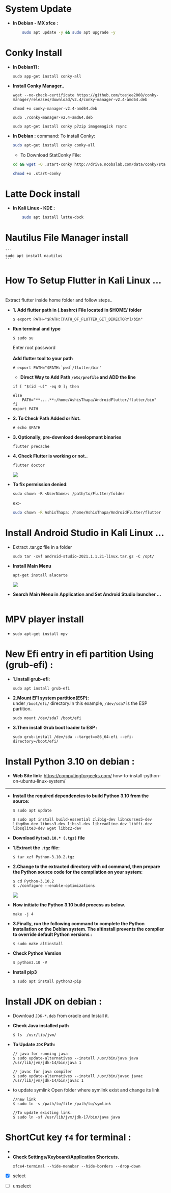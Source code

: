 # System Update

- <b>In Debian - MX xfce :</b>
	```bash
		sudo apt update -y && sudo apt upgrade -y
	```



# Conky Install
- <b>In Debian11 :</b>
    ```
    sudo app-get install conky-all
    ```
-   <b>Install Conky Manager.. </b>
    ```
    wget --no-check-certificate https://github.com/teejee2008/conky-manager/releases/download/v2.4/conky-manager-v2.4-amd64.deb

    ```
    ```
    chmod +x conky-manager-v2.4-amd64.deb
    ```
    ```
    sudo ./conky-manager-v2.4-amd64.deb
    ```
    ```
    sudo apt-get install conky p7zip imagemagick rsync
    ```


- <b>In Debian :</b>
	command:
	To install Conky:

	```bash
	sudo apt-get install conky conky-all
	```
	-	To Download StatConky File:

	```bash
	cd && wget -O .start-conky http://drive.noobslab.com/data/conky/start-conky
	```
	```bash
	chmod +x .start-conky
	```

# Latte Dock install

- <b>In Kali Linux - KDE :</b>
	```bash
		sudo apt install latte-dock
	```

# Nautilus File Manager install
	```
	sudo apt install nautilus
	``` 


# How To Setup Flutter in Kali Linux ...
<br>
Extract flutter inside home folder and follow steps..


- <b>1. Add flutter path in (.bashrc) File located in $HOME/ folder</b>
    ```
    $ export PATH="$PATH:[PATH_OF_FLUTTER_GIT_DIRECTORY]/bin"
    ```
- <b>Run terminal and type</b>
    ```
    $ sudo su
    ```
    Enter root password<br><br>
    <b>Add flutter tool to your path  </b>
    ```
    # export PATH="$PATH:`pwd`/flutter/bin"
    ```

    - <b>Direct Way to Add Path <code>/etc/profile</code> and ADD the line</b>
    ```
    if [ "$(id -u)" -eq 0 ]; then
       
    else
        PATH="**....**:/home/AshisThapa/AndroidFlutter/flutter/bin"
    fi
    export PATH
    ```

- <b>2. To Check Path Added or Not. </b>
    ```
    # echo $PATH
    ```
- <b>3. Optionally, pre-download developmant binaries</b>
    ```
    flutter precache
    ```

- <b>4. Check  Flutter is working or not.. </b>
    ```
    flutter doctor
    ```
    ![](images/flutter_doctor.png)

-   <b>To fix permission denied</b>:
    ```
    sudo chown -R <UserName>: /path/to/Flutter/folder
    ```
    ex:-
    ```bash
    sudo chown -R AshisThapa: /home/AshisThapa/AndroidFlutter/flutter
    ```

<!-- ############################################################# -->
# Install Android Studio in Kali Linux ...
    
- Extract .tar.gz file in a folder
    ```
    sudo tar -xvf android-studio-2021.1.1.21-linux.tar.gz -C /opt/
    ```

-   <b>Install Main Menu </b>
    ```
    apt-get install alacarte
    ```
    ![](images/apt_get_install_alacarte.png)

-   <b>Search Main Menu in Application and Set Android Studio launcher ... </b>
    ```
    ```

<!-- ############################################################# -->

# MPV player install 

-   <b> </b>
    ```
    sudo apt-get install mpv
    ```

<!-- ############################################################# -->

# New Efi entry in efi partition Using (grub-efi) :

-   <b>1.Install grub-efi:</b>
    ```
    sudo apt install grub-efi
    ```
-   <b>2.Mount EFI system partition(ESP):</b><br>
    under <code>/boot/efi/</code> directory.In this example, <code>/dev/sda7</code> is the ESP partition.
    ```
    sudo mount /dev/sda7 /boot/efi
    ```
-   <b>3.Then install Grub boot loader to ESP :</b>
    ```
    sudo grub-install /dev/sda --target=x86_64-efi --efi-directory=/boot/efi/
    ```
<!-- ############################################################# -->

# Install Python 3.10 on debian :
-   <b>Web Site link:</b> https://computingforgeeks.com/
how-to-install-python-on-ubuntu-linux-system/
----------------------------------------------------------------------
-   <b>Install the required dependencies to build Python 3.10 from the source:</b>
    ```
    $ sudo apt update

    $ sudo apt install build-essential zlib1g-dev libncurses5-dev libgdbm-dev libnss3-dev libssl-dev libreadline-dev libffi-dev libsqlite3-dev wget libbz2-dev
    ```

-   <b>Download <code>Pyton3.10.* (.tgz)</code> file</b>
  
    
-   <b>1.Extract the <code>.tgz</code> file:</b>
    ```
    $ tar xzf Python-3.10.2.tgz 
    ```
-   <b>2.Change to the extracted directory with cd command, then prepare the Python source code for the compilation on your system:</b>
    ```
    $ cd Python-3.10.2 
    $ ./configure --enable-optimizations 
    ```
    ![](images/python_install_configure.png)

-   <b>Now initiate the Python 3.10 build process as below.</b>
    ```
    make -j 4
    ```

-   <b>3.Finally, run the following command to complete the Python installation on the Debian system. The altinstall prevents the compiler to override default Python versions :</b>
    ```
    $ sudo make altinstall 
    ```
    
-   <b>Check Python Version</b>
    ```
    $ python3.10 -V 
    ```
-   <b>Install pip3</b>
    ```
    $ sudo apt install python3-pip
    ```
<!-- ############################################################# -->

# Install JDK on debian :

-   Download <code>JDK-*.deb</code> from oracle and Install it.
-   <b>Check Java installed path</b>
    ```
    $ ls  /usr/lib/jvm/
    ```

-   <b>To Update <code>JDK</code> Path:</b>
    ```
    // java for running java
    $ sudo update-alternatives --install /usr/bin/java java /usr/lib/jvm/jdk-14/bin/java 1
    
    // javac for java compiler
    $ sudo update-alternatives --install /usr/bin/javac javac /usr/lib/jvm/jdk-14/bin/javac 1
    ```

- to update symlink
    Open folder where symlink exist and change its link
    ```
    //new link
    $ sudo ln -s /path/to/file /path/to/symlink
    
    //To update existing link.
    $ sudo ln -sf /usr/lib/jvm/jdk-17/bin/java java

    ```
<!-- ############################################################# -->

# ShortCut key <code>f4</code> for terminal :

-   <code></code>
-   <b>Check Settings/Keyboard/Application Shortcuts.</b>
    ```
    xfce4-terminal --hide-menubar --hide-borders --drop-down
    ```

<!-- ############################################################# -->
- [X]  select
- [ ] unselect


    

